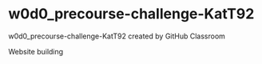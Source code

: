 # w0d0_precourse-challenge-KatT92
w0d0_precourse-challenge-KatT92 created by GitHub Classroom

Website building
